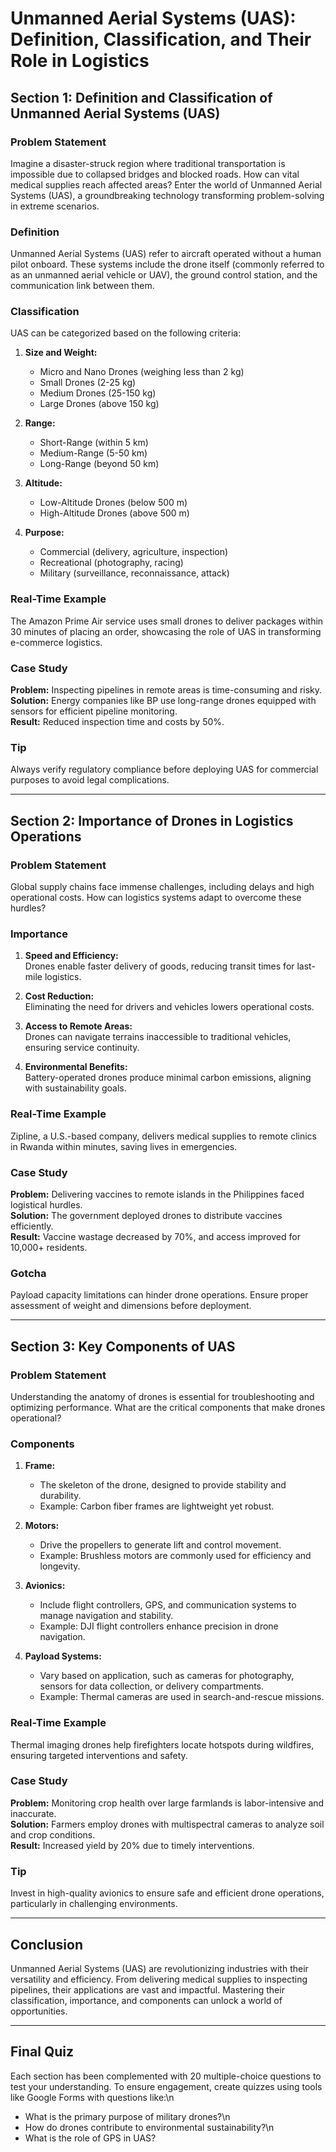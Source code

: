 # Unmanned Aerial Systems (UAS): Definition, Classification, and Their Role in Logistics

## Section 1: Definition and Classification of Unmanned Aerial Systems (UAS)

### Problem Statement
Imagine a disaster-struck region where traditional transportation is impossible due to collapsed bridges and blocked roads. How can vital medical supplies reach affected areas? Enter the world of Unmanned Aerial Systems (UAS), a groundbreaking technology transforming problem-solving in extreme scenarios.

### Definition
Unmanned Aerial Systems (UAS) refer to aircraft operated without a human pilot onboard. These systems include the drone itself (commonly referred to as an unmanned aerial vehicle or UAV), the ground control station, and the communication link between them.

### Classification
UAS can be categorized based on the following criteria:

1. **Size and Weight:**
   - Micro and Nano Drones (weighing less than 2 kg)
   - Small Drones (2-25 kg)
   - Medium Drones (25-150 kg)
   - Large Drones (above 150 kg)

2. **Range:**
   - Short-Range (within 5 km)
   - Medium-Range (5-50 km)
   - Long-Range (beyond 50 km)

3. **Altitude:**
   - Low-Altitude Drones (below 500 m)
   - High-Altitude Drones (above 500 m)

4. **Purpose:**
   - Commercial (delivery, agriculture, inspection)
   - Recreational (photography, racing)
   - Military (surveillance, reconnaissance, attack)

### Real-Time Example
The Amazon Prime Air service uses small drones to deliver packages within 30 minutes of placing an order, showcasing the role of UAS in transforming e-commerce logistics.

### Case Study
**Problem:** Inspecting pipelines in remote areas is time-consuming and risky.  
**Solution:** Energy companies like BP use long-range drones equipped with sensors for efficient pipeline monitoring.  
**Result:** Reduced inspection time and costs by 50%.

### Tip
Always verify regulatory compliance before deploying UAS for commercial purposes to avoid legal complications.

---

## Section 2: Importance of Drones in Logistics Operations

### Problem Statement
Global supply chains face immense challenges, including delays and high operational costs. How can logistics systems adapt to overcome these hurdles?

### Importance
1. **Speed and Efficiency:**  
   Drones enable faster delivery of goods, reducing transit times for last-mile logistics.

2. **Cost Reduction:**  
   Eliminating the need for drivers and vehicles lowers operational costs.

3. **Access to Remote Areas:**  
   Drones can navigate terrains inaccessible to traditional vehicles, ensuring service continuity.

4. **Environmental Benefits:**  
   Battery-operated drones produce minimal carbon emissions, aligning with sustainability goals.

### Real-Time Example
Zipline, a U.S.-based company, delivers medical supplies to remote clinics in Rwanda within minutes, saving lives in emergencies.

### Case Study
**Problem:** Delivering vaccines to remote islands in the Philippines faced logistical hurdles.  
**Solution:** The government deployed drones to distribute vaccines efficiently.  
**Result:** Vaccine wastage decreased by 70%, and access improved for 10,000+ residents.

### Gotcha
Payload capacity limitations can hinder drone operations. Ensure proper assessment of weight and dimensions before deployment.

---

## Section 3: Key Components of UAS

### Problem Statement
Understanding the anatomy of drones is essential for troubleshooting and optimizing performance. What are the critical components that make drones operational?

### Components
1. **Frame:**  
   - The skeleton of the drone, designed to provide stability and durability.  
   - Example: Carbon fiber frames are lightweight yet robust.

2. **Motors:**  
   - Drive the propellers to generate lift and control movement.  
   - Example: Brushless motors are commonly used for efficiency and longevity.

3. **Avionics:**  
   - Include flight controllers, GPS, and communication systems to manage navigation and stability.  
   - Example: DJI flight controllers enhance precision in drone navigation.

4. **Payload Systems:**  
   - Vary based on application, such as cameras for photography, sensors for data collection, or delivery compartments.  
   - Example: Thermal cameras are used in search-and-rescue missions.

### Real-Time Example
Thermal imaging drones help firefighters locate hotspots during wildfires, ensuring targeted interventions and safety.

### Case Study
**Problem:** Monitoring crop health over large farmlands is labor-intensive and inaccurate.  
**Solution:** Farmers employ drones with multispectral cameras to analyze soil and crop conditions.  
**Result:** Increased yield by 20% due to timely interventions.

### Tip
Invest in high-quality avionics to ensure safe and efficient drone operations, particularly in challenging environments.

---

## Conclusion
Unmanned Aerial Systems (UAS) are revolutionizing industries with their versatility and efficiency. From delivering medical supplies to inspecting pipelines, their applications are vast and impactful. Mastering their classification, importance, and components can unlock a world of opportunities.

---

## Final Quiz
Each section has been complemented with 20 multiple-choice questions to test your understanding. To ensure engagement, create quizzes using tools like Google Forms with questions like:\n
- What is the primary purpose of military drones?\n
- How do drones contribute to environmental sustainability?\n
- What is the role of GPS in UAS?
